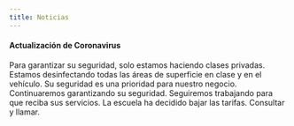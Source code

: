 ```yaml
---
title: Noticias
---
```

#### **Actualización de Coronavirus**

Para garantizar su seguridad, solo estamos haciendo clases privadas. Estamos desinfectando todas las áreas de superficie en clase y en el vehículo. Su seguridad es una prioridad para nuestro negocio. Continuaremos garantizando su seguridad. Seguiremos trabajando para que reciba sus servicios. La escuela ha decidido bajar las tarifas. Consultar y llamar.